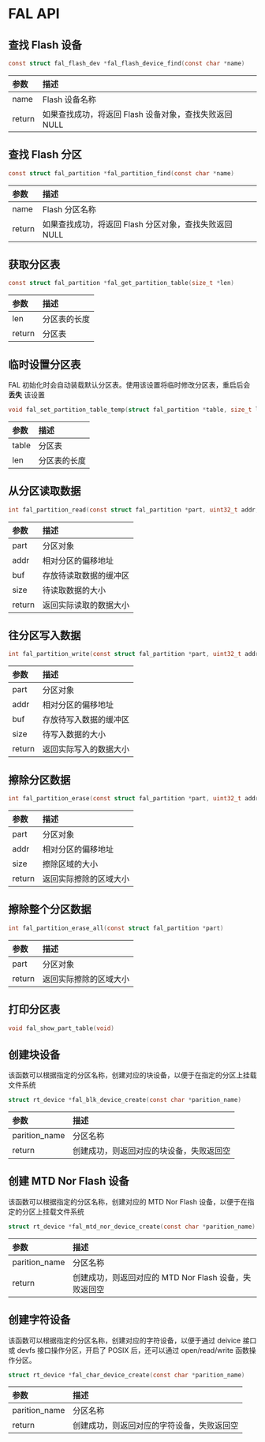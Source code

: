 # FAL API

## 查找 Flash 设备 

```C
const struct fal_flash_dev *fal_flash_device_find(const char *name)
```

| 参数    | 描述                      |
| :----- | :----------------------- |
| name   | Flash 设备名称 |
| return | 如果查找成功，将返回 Flash 设备对象，查找失败返回 NULL    |

## 查找 Flash 分区

```C
const struct fal_partition *fal_partition_find(const char *name)
```

| 参数    | 描述                      |
| :----- | :----------------------- |
| name   | Flash 分区名称 |
| return | 如果查找成功，将返回 Flash 分区对象，查找失败返回 NULL    |

## 获取分区表

```C
const struct fal_partition *fal_get_partition_table(size_t *len)
```

| 参数    | 描述                      |
| :----- | :----------------------- |
| len    | 分区表的长度 |
| return | 分区表   |

## 临时设置分区表

FAL 初始化时会自动装载默认分区表。使用该设置将临时修改分区表，重启后会 **丢失** 该设置

```C
void fal_set_partition_table_temp(struct fal_partition *table, size_t len)
```

| 参数    | 描述                      |
| :----- | :----------------------- |
| table  | 分区表 |
| len    | 分区表的长度 |

## 从分区读取数据

```C
int fal_partition_read(const struct fal_partition *part, uint32_t addr, uint8_t *buf, size_t size)
```

| 参数    | 描述                      |
| :----- | :----------------------- |
| part   | 分区对象 |
| addr   | 相对分区的偏移地址 |
| buf    | 存放待读取数据的缓冲区 |
| size   | 待读取数据的大小 |
| return | 返回实际读取的数据大小   |

## 往分区写入数据

```C
int fal_partition_write(const struct fal_partition *part, uint32_t addr, const uint8_t *buf, size_t size)
```

| 参数    | 描述                      |
| :----- | :----------------------- |
| part   | 分区对象 |
| addr   | 相对分区的偏移地址 |
| buf    | 存放待写入数据的缓冲区 |
| size   | 待写入数据的大小 |
| return | 返回实际写入的数据大小   |

## 擦除分区数据

```C
int fal_partition_erase(const struct fal_partition *part, uint32_t addr, size_t size)
```

| 参数    | 描述                      |
| :----- | :----------------------- |
| part   | 分区对象 |
| addr   | 相对分区的偏移地址 |
| size   | 擦除区域的大小 |
| return | 返回实际擦除的区域大小   |

##  擦除整个分区数据

```C
int fal_partition_erase_all(const struct fal_partition *part)
```

| 参数    | 描述                      |
| :----- | :----------------------- |
| part   | 分区对象 |
| return | 返回实际擦除的区域大小   |

## 打印分区表

```c
void fal_show_part_table(void)
```

## 创建块设备

该函数可以根据指定的分区名称，创建对应的块设备，以便于在指定的分区上挂载文件系统

```C
struct rt_device *fal_blk_device_create(const char *parition_name)
```

| 参数           | 描述                      |
| :-----        | :-----------------------  |
| parition_name | 分区名称 |
| return        | 创建成功，则返回对应的块设备，失败返回空   |

## 创建 MTD Nor Flash 设备

该函数可以根据指定的分区名称，创建对应的 MTD Nor Flash 设备，以便于在指定的分区上挂载文件系统

```C
struct rt_device *fal_mtd_nor_device_create(const char *parition_name)
```

| 参数          | 描述                                                  |
| :------------ | :---------------------------------------------------- |
| parition_name | 分区名称                                              |
| return        | 创建成功，则返回对应的 MTD Nor Flash 设备，失败返回空 |

## 创建字符设备

该函数可以根据指定的分区名称，创建对应的字符设备，以便于通过 deivice 接口或 devfs 接口操作分区，开启了 POSIX 后，还可以通过 open/read/write 函数操作分区。

```C
struct rt_device *fal_char_device_create(const char *parition_name)
```

| 参数          | 描述                                       |
| :------------ | :----------------------------------------- |
| parition_name | 分区名称                                   |
| return        | 创建成功，则返回对应的字符设备，失败返回空 |
